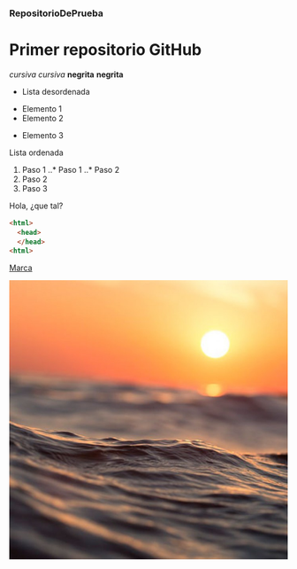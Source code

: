 ### RepositorioDePrueba
# Primer repositorio GitHub
*cursiva* _cursiva_
**negrita** __negrita__

* Lista desordenada
+ Elemento 1
+ Elemento 2
* Elemento 3

Lista ordenada
1. Paso 1
..* Paso 1
..* Paso 2
2. Paso 2
3. Paso 3

Hola, ¿que tal? 

```html
<html>
  <head>
  </head>
<html>
```

[Marca](https://www.marca.com "Titulo Opcional")

![agua](https://github.com/OscarLopez25032004/RepositorioDePrueba/blob/main/agua-mar-pixabay_0.jpg "Imagen de agua")
